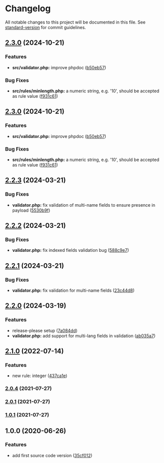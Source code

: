 # Changelog

All notable changes to this project will be documented in this file. See [standard-version](https://github.com/conventional-changelog/standard-version) for commit guidelines.

## [2.3.0](https://github.com/SandroMiguel/verum-php/compare/v2.2.3...v2.3.0) (2024-10-21)


### Features

* **src/validator.php:** improve phpdoc ([b50eb57](https://github.com/SandroMiguel/verum-php/commit/b50eb5729429d3423d8a2e05bfbf62785263bac5))


### Bug Fixes

* **src/rules/minlength.php:** a numeric string, e.g. '10', should be accepted as rule value ([f931c61](https://github.com/SandroMiguel/verum-php/commit/f931c618c98354e75199d10bf0ff3455f6529313))

## [2.3.0](https://github.com/SandroMiguel/verum-php/compare/v2.2.3...v2.3.0) (2024-10-21)


### Features

* **src/validator.php:** improve phpdoc ([b50eb57](https://github.com/SandroMiguel/verum-php/commit/b50eb5729429d3423d8a2e05bfbf62785263bac5))


### Bug Fixes

* **src/rules/minlength.php:** a numeric string, e.g. '10', should be accepted as rule value ([f931c61](https://github.com/SandroMiguel/verum-php/commit/f931c618c98354e75199d10bf0ff3455f6529313))

## [2.2.3](https://github.com/SandroMiguel/verum-php/compare/v2.2.2...v2.2.3) (2024-03-21)


### Bug Fixes

* **validator.php:** fix validation of multi-name fields to ensure presence in payload ([5530b9f](https://github.com/SandroMiguel/verum-php/commit/5530b9f1a6284edb46320cdacb8c4cd8f36e2755))

## [2.2.2](https://github.com/SandroMiguel/verum-php/compare/v2.2.1...v2.2.2) (2024-03-21)


### Bug Fixes

* **validator.php:** fix indexed fields validation bug ([588c9e7](https://github.com/SandroMiguel/verum-php/commit/588c9e76319b4c55e7def420ca590d3284962b9c))

## [2.2.1](https://github.com/SandroMiguel/verum-php/compare/v2.2.0...v2.2.1) (2024-03-21)


### Bug Fixes

* **validator.php:** fix validation for multi-name fields ([23c44d8](https://github.com/SandroMiguel/verum-php/commit/23c44d8c7ec70a3e76c717c406c30dd0a045bfc8))

## [2.2.0](https://github.com/SandroMiguel/verum-php/compare/v2.1.1...v2.2.0) (2024-03-19)


### Features

* release-please setup ([7a084dd](https://github.com/SandroMiguel/verum-php/commit/7a084dd343ababc4402aa3658e8240e9b8d489c6))
* **validator.php:** add support for multi-lang fields in validation ([ab035a7](https://github.com/SandroMiguel/verum-php/commit/ab035a70a83121dbf309d33ca7222e51e1bcbca6))

## [2.1.0](https://github.com/SandroMiguel/verum-php/compare/v2.0.4...v2.1.0) (2022-07-14)


### Features

* new rule: integer ([437ca1e](https://github.com/SandroMiguel/verum-php/commit/437ca1e8bc4086c5e1732e0878f13e8f2c530c3f))

### [2.0.4](https://github.com/SandroMiguel/verum-php/compare/v2.0.3...v2.0.4) (2021-07-27)

### [2.0.1](https://github.com/SandroMiguel/verum-php/compare/v1.0.1...v2.0.1) (2021-07-27)

### [1.0.1](https://github.com/SandroMiguel/verum-php/compare/v2.0.0...v1.0.1) (2021-07-27)

## 1.0.0 (2020-06-26)

### Features

-   add first source code version ([35cf012](https://github.com/SandroMiguel/verum-php/commit/35cf01273cb568904f5a8b375d27567829ea8d35))
